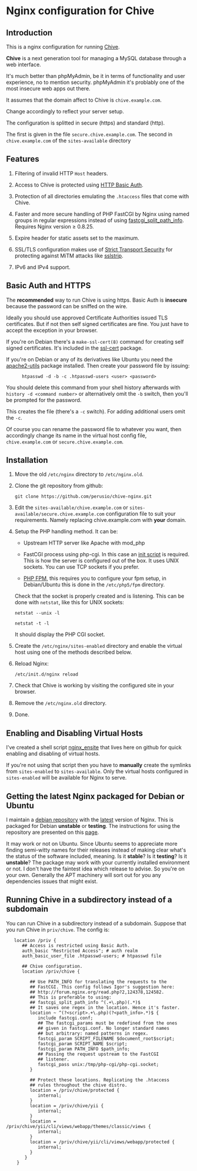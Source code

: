 # Nginx configuration for Chive

## Introduction 

   This is a nginx configuration for running [Chive](http://chive-project.com "Chive").
   
   **Chive** is a next generation tool for managing a MySQL database
   through a web interface. 
   
   It's much better than phpMyAdmin, be it in terms of functionality
   and user experience, no to mention security. phpMyAdmin it's
   problably one of the most insecure web apps out there.
   
   It assumes that the domain affect to Chive is `chive.example.com`.

   Change accordingly to reflect your server setup.
   
   The configuration is splitted in secure (https) and standard
   (http).
   
   The first is given in the file `secure.chive.example.com`. The
   second in `chive.example.com` of the `sites-available` directory

## Features

   1. Filtering of invalid HTTP `Host` headers.

   2. Access to Chive is protected using
      [HTTP Basic Auth](http://wiki.nginx.org/NginxHttpAuthBasicModule
      "Basic Auth Nginx Module").  

   3. Protection of all directories emulating the `.htaccess` files
      that come with Chive.

   4. Faster and more secure handling of PHP FastCGI by Nginx using
      named groups in regular expressions instead of using
      [fastcgi_split_path_info](http://wiki.nginx.org/HttpFcgiModule#fastcgi_split_path_info
      "FastCGI split path info"). Requires Nginx version &ge; 0.8.25.

   5. Expire header for static assets set to the maximum.
   
   6. SSL/TLS configuration makes use of
      [Strict Transport Security](http://www.cromium.org/sts "STS")
      for protecting against MiTM attacks like
      [sslstrip](http://www.thoughtcrime.org/software/sslstrip/ "SSL strip script").
   7. IPv6 and IPv4 support.   

## Basic Auth and HTTPS

   The **recommended** way to run Chive is using https. Basic Auth is
   **insecure** because the password can be sniffed on the wire.

   Ideally you should use approved Certificate Authorities issued TLS
   certificates. But if not then self signed certificates are
   fine. You just have to accept the exception in your browser. 
   
   If you're on Debian there's a `make-ssl-cert(8)` command for
   creating self signed certificates. It's included in the
   [ssl-cert](http://packages.debian.org/sid/ssl-cert "ssl-cert debian
   pkg") package.
   
   If you're on Debian or any of its derivatives like Ubuntu you need
   the
   [apache2-utils](http://packages.debian.org/search?suite%3Dall&section%3Dall&arch%3Dany&searchon%3Dnames&keywords%3Dapache2-utils)
   package installed. Then create your password file by issuing:

          htpasswd -d -b -c .htpasswd-users <user> <password>

   You should delete this command from your shell history
   afterwards with `history -d <command number>` or alternatively
   omit the `-b` switch, then you'll be prompted for the password.

   This creates the file (there's a `-c` switch). For adding
   additional users omit the `-c`.

   Of course you can rename the password file to whatever you want,
   then accordingly change its name in the virtual host config
   file, `chive.example.com` or `secure.chive.example.com`.
   
## Installation

   1. Move the old `/etc/nginx` directory to `/etc/nginx.old`.
   
   2. Clone the git repository from github:
   
      `git clone https://github.com/perusio/chive-nginx.git`
   
   3. Edit the `sites-available/chive.example.com` or
      `sites-available/secure.chive.example.com` configuration file to
      suit your requirements. Namely replacing chive.example.com with
      **your** domain.
   
   4. Setup the PHP handling method. It can be:
   
      + Upstream HTTP server like Apache with mod_php
      
      + FastCGI process using php-cgi. In this case an
        [init script](https://github.com/perusio/php-fastcgi-debian-script
        "Init script for php-cgi") is
        required. This is how the server is configured out of the
        box. It uses UNIX sockets. You can use TCP sockets if you prefer.
      
      + [PHP FPM](http://www.php-fpm.org "PHP FPM"), this requires you
        to configure your fpm setup, in Debian/Ubuntu this is done in
        the `/etc/php5/fpm` directory.
        
      Check that the socket is properly created and is listening. This
      can be done with `netstat`, like this for UNIX sockets:
      
        `netstat --unix -l`
         
        `netstat -t -l`
   
      It should display the PHP CGI socket.
   
   5. Create the `/etc/nginx/sites-enabled` directory and enable the
      virtual host using one of the methods described below.
    
   6. Reload Nginx:
   
      `/etc/init.d/nginx reload`
   
   7. Check that Chive is working by visiting the configured site
      in your browser.
   
   8. Remove the `/etc/nginx.old` directory.
   
   9. Done.
   
## Enabling and Disabling Virtual Hosts

   I've created a shell script
   [nginx_ensite](http://github.com/perusio/nginx_ensite) that lives
   here on github for quick enabling and disabling of virtual hosts.
   
   If you're not using that script then you have to **manually**
   create the symlinks from `sites-enabled` to `sites-available`. Only
   the virtual hosts configured in `sites-enabled` will be available
   for Nginx to serve.
   
   
## Getting the latest Nginx packaged for Debian or Ubuntu

   I maintain a [debian repository](http://debian.perusio.net/unstable
   "my debian repo") with the
   [latest](http://nginx.org/en/download.html "Nginx source download")
   version of Nginx. This is packaged for Debian **unstable** or
   **testing**. The instructions for using the repository are
   presented on this [page](http://debian.perusio.net/debian.html
   "Repository instructions").
 
   It may work or not on Ubuntu. Since Ubuntu seems to appreciate more
   finding semi-witty names for their releases instead of making clear
   what's the status of the software included, meaning. Is it
   **stable**? Is it **testing**? Is it **unstable**? The package may
   work with your currently installed environment or not. I don't have
   the faintest idea which release to advise. So you're on your
   own. Generally the APT machinery will sort out for you any
   dependencies issues that might exist.

## Running Chive in a subdirectory instead of a subdomain

   You can run Chive in a subdirectory instead of a subdomain. Suppose
   that you run Chive in `priv/chive`. The config is:
       
       location /priv {
          ## Access is restricted using Basic Auth.
          auth_basic "Restricted Access"; # auth realm  
          auth_basic_user_file .htpasswd-users; # htpasswd file
    
          ## Chive configuration.
          location /priv/chive {

             ## Use PATH_INFO for translating the requests to the
             ## FastCGI. This config follows Igor's suggestion here:
             ## http://forum.nginx.org/read.php?2,124378,124582.
             ## This is preferable to using:
             ## fastcgi_split_path_info ^(.+\.php)(.*)$
             ## It saves one regex in the location. Hence it's faster.
             location ~ ^(?<script>.+\.php)(?<path_info>.*)$ {
                include fastcgi.conf;
                ## The fastcgi_params must be redefined from the ones
                ## given in fastcgi.conf. No longer standard names
                ## but arbitrary: named patterns in regex.
                fastcgi_param SCRIPT_FILENAME $document_root$script;
                fastcgi_param SCRIPT_NAME $script;
                fastcgi_param PATH_INFO $path_info;
                ## Passing the request upstream to the FastCGI
                ## listener.
                fastcgi_pass unix:/tmp/php-cgi/php-cgi.socket;
             }
        
             ## Protect these locations. Replicating the .htaccess
             ## rules throughout the chive distro.
             location = /priv/chive/protected {
                internal;
             }
             location = /priv/chive/yii {
                internal;
             }
             location = /priv/chive/yii/cli/views/webapp/themes/classic/views {
                internal;
             }
             location = /priv/chive/yii/cli/views/webapp/protected {
                internal;
             }
           }
        }
        
